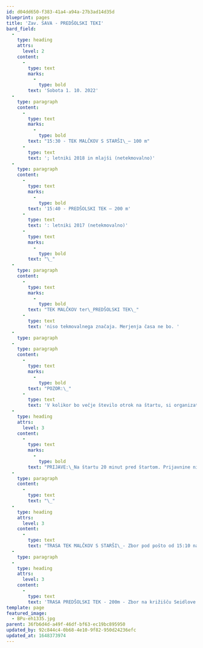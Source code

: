 ```yaml
---
id: d04dd650-f383-41a4-a94a-27b3ad14d35d
blueprint: pages
title: 'Zav. SAVA - PREDŠOLSKI TEKI'
bard_field:
  -
    type: heading
    attrs:
      level: 2
    content:
      -
        type: text
        marks:
          -
            type: bold
        text: 'Sobota 1. 10. 2022'
  -
    type: paragraph
    content:
      -
        type: text
        marks:
          -
            type: bold
        text: "15:30 - TEK MALČKOV S STARŠI\_– 100 m"
      -
        type: text
        text: '; letniki 2018 in mlajši (netekmovalno)'
  -
    type: paragraph
    content:
      -
        type: text
        marks:
          -
            type: bold
        text: '15:40 - PREDŠOLSKI TEK – 200 m'
      -
        type: text
        text: ': letniki 2017 (netekmovalno)'
      -
        type: text
        marks:
          -
            type: bold
        text: "\_"
  -
    type: paragraph
    content:
      -
        type: text
        marks:
          -
            type: bold
        text: "TEK MALČKOV ter\_PREDŠOLSKI TEK\_"
      -
        type: text
        text: 'niso tekmovalnega značaja. Merjenja časa ne bo. '
  -
    type: paragraph
  -
    type: paragraph
    content:
      -
        type: text
        marks:
          -
            type: bold
        text: "POZOR:\_"
      -
        type: text
        text: 'V kolikor bo večje število otrok na štartu, si organizator šteje pravico, da naredi več štartov in s tem zmanjša gnečo, možnost padcev ter spoštovanje medsebojne razdalje.'
  -
    type: heading
    attrs:
      level: 3
    content:
      -
        type: text
        marks:
          -
            type: bold
        text: "PRIJAVE:\_Na štartu 20 minut pred štartom. Prijavnine ni!"
  -
    type: paragraph
    content:
      -
        type: text
        text: "\_"
  -
    type: heading
    attrs:
      level: 3
    content:
      -
        type: text
        text: "TRASA TEK MALČKOV S STARŠI\_- Zbor pod pošto od 15:10 naprej"
  -
    type: paragraph
  -
    type: heading
    attrs:
      level: 3
    content:
      -
        type: text
        text: 'TRASA PREDŠOLSKI TEK - 200m - Zbor na križišču Seidlove in Rozmanove ceste ob 15:20'
template: page
featured_image:
  - BPu-eh1335.jpg
parent: 36fb6d4d-a49f-46df-bf63-ec19bc895950
updated_by: 92c844c4-0b68-4e10-9f82-950d24236efc
updated_at: 1648373974
---
```

